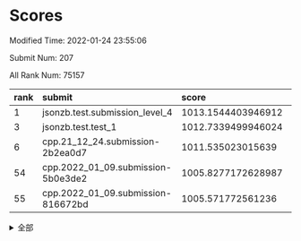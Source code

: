 # Scores

Modified Time: 2022-01-24 23:55:06

Submit Num: 207

All Rank Num: 75157

| rank |               submit               |       score        |       sigma        | pk_num |
| :--- | :--------------------------------- | :----------------- | :----------------- | :----- |
| 1    | jsonzb.test.submission_level_4     | 1013.1544403946912 | 0.8064995161009252 | 1455   |
| 3    | jsonzb.test.test_1                 | 1012.7339499946024 | 0.8068755676249403 | 1454   |
| 6    | cpp.21_12_24.submission-2b2ea0d7   | 1011.535023015639  | 0.7937087543519418 | 1455   |
| 54   | cpp.2022_01_09.submission-5b0e3de2 | 1005.8277172628987 | 0.723720548915345  | 1453   |
| 55   | cpp.2022_01_09.submission-816672bd | 1005.571772561236  | 0.7207366459273273 | 1453   |


<details>
<summary>全部</summary>

| rank |                 submit                 |       score        |       sigma        | pk_num |
| :--- | :------------------------------------- | :----------------- | :----------------- | :----- |
| 1    | jsonzb.test.submission_level_4         | 1013.1544403946912 | 0.8064995161009252 | 1455   |
| 2    | gobigger.level_3.submission_level_3_1  | 1012.8875164912763 | 0.7937638931676901 | 1456   |
| 3    | jsonzb.test.test_1                     | 1012.7339499946024 | 0.8068755676249403 | 1454   |
| 4    | gobigger.level_3.submission_level_3_6  | 1012.0363840593658 | 0.8178344277116664 | 1451   |
| 5    | gobigger.level_3.submission_level_3_4  | 1011.553122024626  | 0.7925762243925302 | 1447   |
| 6    | cpp.21_12_24.submission-2b2ea0d7       | 1011.535023015639  | 0.7937087543519418 | 1455   |
| 7    | gobigger.level_3.submission_level_3_45 | 1011.4016222076832 | 0.7659363968478764 | 1454   |
| 8    | gobigger.level_3.submission_level_3_41 | 1011.2956154024861 | 0.7698452602781446 | 1455   |
| 9    | gobigger.level_3.submission_level_3_28 | 1011.028022210416  | 0.7881811838786794 | 1455   |
| 10   | gobigger.level_3.submission_level_3_0  | 1010.8679959248834 | 0.774957365931381  | 1451   |
| 11   | gobigger.level_3.submission_level_3_2  | 1010.8174270693751 | 0.7822372221377959 | 1451   |
| 12   | gobigger.level_3.submission_level_3_38 | 1010.5718490480875 | 0.7930062374718444 | 1447   |
| 13   | gobigger.level_3.submission_level_3_33 | 1010.5570307496065 | 0.7630403722809593 | 1449   |
| 14   | gobigger.level_3.submission_level_3_44 | 1010.5014985535441 | 0.7500686386169361 | 1453   |
| 15   | gobigger.level_3.submission_level_3_46 | 1010.3384321795696 | 0.7415672804022    | 1451   |
| 16   | gobigger.level_3.submission_level_3_34 | 1010.2588227573564 | 0.790092166129612  | 1449   |
| 17   | gobigger.level_3.submission_level_3_37 | 1010.2295301752571 | 0.7539555395396513 | 1451   |
| 18   | gobigger.level_3.submission_level_3_29 | 1010.2250951915814 | 0.7635169200566654 | 1449   |
| 19   | gobigger.level_3.submission_level_3_48 | 1010.2108037305159 | 0.7676886515940724 | 1454   |
| 20   | gobigger.level_3.submission_level_3_15 | 1010.1978656829034 | 0.742853710382974  | 1451   |
| 21   | gobigger.level_3.submission_level_3_5  | 1010.1956318583357 | 0.7560263170565288 | 1453   |
| 22   | gobigger.level_3.submission_level_3_21 | 1010.1882761221492 | 0.748783116267572  | 1454   |
| 23   | gobigger.level_3.submission_level_3_36 | 1010.1754897085569 | 0.760667286038137  | 1452   |
| 24   | gobigger.level_3.submission_level_3_49 | 1010.172607411024  | 0.7483424198806287 | 1456   |
| 25   | gobigger.level_3.submission_level_3_35 | 1010.1622919811479 | 0.7452439294206853 | 1453   |
| 26   | gobigger.level_3.submission_level_3_12 | 1010.1288911909211 | 0.7545693767608141 | 1450   |
| 27   | gobigger.level_3.submission_level_3_27 | 1010.1065876961451 | 0.7680678087196833 | 1454   |
| 28   | gobigger.level_3.submission_level_3_40 | 1010.0593959225174 | 0.7538242528800017 | 1453   |
| 29   | gobigger.level_3.submission_level_3_26 | 1010.0177000293438 | 0.7604099656639984 | 1447   |
| 30   | gobigger.level_3.submission_level_3_8  | 1009.9662520879245 | 0.7403600934647651 | 1450   |
| 31   | gobigger.level_3.submission_level_3_14 | 1009.9660353274708 | 0.7566512234978245 | 1451   |
| 32   | gobigger.level_3.submission_level_3_47 | 1009.9595738194133 | 0.7540108238046853 | 1451   |
| 33   | gobigger.level_3.submission_level_3_39 | 1009.8930944567551 | 0.7440975321620095 | 1458   |
| 34   | gobigger.level_3.submission_level_3_19 | 1009.7079516664932 | 0.7509879848709622 | 1452   |
| 35   | gobigger.level_3.submission_level_3_7  | 1009.6539239049046 | 0.7853889837291695 | 1453   |
| 36   | gobigger.level_3.submission_level_3_32 | 1009.6364738068705 | 0.7483600181824629 | 1450   |
| 37   | gobigger.level_3.submission_level_3_10 | 1009.603865480822  | 0.741274930596481  | 1453   |
| 38   | gobigger.level_3.submission_level_3_11 | 1009.4058448301707 | 0.7653159999571633 | 1453   |
| 39   | gobigger.level_3.submission_level_3_24 | 1009.3942294296207 | 0.7652702181769029 | 1453   |
| 40   | gobigger.level_3.submission_level_3_31 | 1009.3799560803665 | 0.7599534753462424 | 1451   |
| 41   | gobigger.level_3.submission_level_3_13 | 1009.2638853230918 | 0.7489672179167456 | 1454   |
| 42   | gobigger.level_3.submission_level_3_43 | 1009.226770874697  | 0.7344788414798906 | 1451   |
| 43   | gobigger.level_3.submission_level_3_30 | 1009.0978546183553 | 0.751725947948371  | 1457   |
| 44   | gobigger.level_3.submission_level_3_23 | 1009.0444557354072 | 0.7813753088178982 | 1458   |
| 45   | gobigger.level_3.submission_level_3_16 | 1009.0439738054538 | 0.7611090501198994 | 1453   |
| 46   | gobigger.level_3.submission_level_3_3  | 1009.0188652433509 | 0.7450799737989854 | 1453   |
| 47   | gobigger.level_3.submission_level_3_17 | 1009.0071297095612 | 0.7549840930261148 | 1452   |
| 48   | gobigger.level_3.submission_level_3_42 | 1008.8524463405698 | 0.7392568701810384 | 1458   |
| 49   | gobigger.level_3.submission_level_3_9  | 1008.6971265693571 | 0.7446067845683477 | 1451   |
| 50   | gobigger.level_3.submission_level_3_20 | 1008.6530193404182 | 0.7650991773777257 | 1451   |
| 51   | gobigger.level_3.submission_level_3_22 | 1008.4240648533943 | 0.7480640439750135 | 1453   |
| 52   | gobigger.level_3.submission_level_3_25 | 1008.2092109789937 | 0.7449968671095341 | 1452   |
| 53   | gobigger.level_3.submission_level_3_18 | 1008.0878832533623 | 0.7407642392629497 | 1450   |
| 54   | cpp.2022_01_09.submission-5b0e3de2     | 1005.8277172628987 | 0.723720548915345  | 1453   |
| 55   | cpp.2022_01_09.submission-816672bd     | 1005.571772561236  | 0.7207366459273273 | 1453   |
| 56   | gobigger.level_1.submission_level_1_32 | 1004.7135692408051 | 0.7203770608896377 | 1451   |
| 57   | gobigger.level_1.submission_level_1_2  | 1004.4972370153823 | 0.7147160027761383 | 1456   |
| 58   | gobigger.level_1.submission_level_1_10 | 1004.4195434877399 | 0.7129438759920419 | 1451   |
| 59   | gobigger.level_1.submission_level_1_35 | 1004.417699719001  | 0.7304687024768602 | 1452   |
| 60   | gobigger.level_1.submission_level_1_41 | 1004.3846877739953 | 0.7049701317971288 | 1451   |
| 61   | gobigger.level_1.submission_level_1_23 | 1004.371710865813  | 0.7273008584251965 | 1454   |
| 62   | gobigger.level_1.submission_level_1_34 | 1003.9862664549439 | 0.7145985933835854 | 1453   |
| 63   | gobigger.level_1.submission_level_1_46 | 1003.9625677198039 | 0.7104853421528519 | 1450   |
| 64   | gobigger.level_1.submission_level_1_36 | 1003.8786590141469 | 0.7119929242423257 | 1452   |
| 65   | gobigger.level_1.submission_level_1_6  | 1003.8541771789899 | 0.7197679522588922 | 1454   |
| 66   | gobigger.level_1.submission_level_1_20 | 1003.8315394812726 | 0.7190856714332984 | 1448   |
| 67   | gobigger.level_1.submission_level_1_12 | 1003.7037537157133 | 0.711655376098885  | 1452   |
| 68   | gobigger.level_1.submission_level_1_8  | 1003.6892951641845 | 0.7068356468740004 | 1457   |
| 69   | gobigger.level_1.submission_level_1_37 | 1003.5550558120128 | 0.7209808838105357 | 1453   |
| 70   | gobigger.level_1.submission_level_1_42 | 1003.5521654481469 | 0.7173242741794813 | 1448   |
| 71   | gobigger.level_1.submission_level_1_43 | 1003.5346795713058 | 0.704413789168937  | 1452   |
| 72   | gobigger.level_1.submission_level_1_1  | 1003.4469162322525 | 0.7096230933241529 | 1456   |
| 73   | gobigger.level_1.submission_level_1_28 | 1003.4308894053175 | 0.7027961304510869 | 1457   |
| 74   | gobigger.level_1.submission_level_1_38 | 1003.3300451477736 | 0.723126600660392  | 1455   |
| 75   | gobigger.level_1.submission_level_1_26 | 1003.2956616200137 | 0.7170156555636301 | 1455   |
| 76   | gobigger.level_1.submission_level_1_15 | 1003.2942125555935 | 0.718971075980039  | 1454   |
| 77   | gobigger.level_1.submission_level_1_19 | 1003.281313588526  | 0.7133978965566365 | 1458   |
| 78   | gobigger.level_1.submission_level_1_3  | 1003.2778075759529 | 0.7325225249263346 | 1454   |
| 79   | gobigger.level_1.submission_level_1_7  | 1003.2582068867766 | 0.7186468281546958 | 1447   |
| 80   | gobigger.level_1.submission_level_1_4  | 1003.2444557250432 | 0.7140342967396306 | 1454   |
| 81   | gobigger.level_1.submission_level_1_48 | 1003.2370081919959 | 0.7170963778819098 | 1453   |
| 82   | gobigger.level_1.submission_level_1_11 | 1003.1473083642313 | 0.7075298961290166 | 1454   |
| 83   | gobigger.level_1.submission_level_1_17 | 1003.1254034157381 | 0.7294614911826774 | 1449   |
| 84   | gobigger.level_1.submission_level_1_5  | 1003.0497694134978 | 0.7209416585683177 | 1453   |
| 85   | gobigger.level_1.submission_level_1_45 | 1003.0375087813785 | 0.7193800324466013 | 1455   |
| 86   | gobigger.level_1.submission_level_1_25 | 1003.026437092358  | 0.7129666331855962 | 1451   |
| 87   | gobigger.level_1.submission_level_1_18 | 1003.0205274736581 | 0.7229234617379028 | 1452   |
| 88   | gobigger.level_1.submission_level_1_29 | 1002.9749905639177 | 0.7172983883942281 | 1451   |
| 89   | gobigger.level_1.submission_level_1_9  | 1002.9676533831456 | 0.7063379782268616 | 1454   |
| 90   | gobigger.level_1.submission_level_1_16 | 1002.9323797640117 | 0.721815252798518  | 1449   |
| 91   | gobigger.level_1.submission_level_1_40 | 1002.9173662527353 | 0.7118856004309099 | 1445   |
| 92   | gobigger.level_1.submission_level_1_0  | 1002.7835207868976 | 0.7145605389885634 | 1450   |
| 93   | gobigger.level_1.submission_level_1_24 | 1002.7381522231257 | 0.7220004596059354 | 1451   |
| 94   | gobigger.level_1.submission_level_1_22 | 1002.7095745433846 | 0.7162646463722201 | 1450   |
| 95   | gobigger.level_1.submission_level_1_14 | 1002.6988340372089 | 0.7094875850910108 | 1453   |
| 96   | gobigger.level_1.submission_level_1_49 | 1002.6039856924854 | 0.7089998872578419 | 1453   |
| 97   | gobigger.level_1.submission_level_1_13 | 1002.5086929614895 | 0.7212632120130867 | 1453   |
| 98   | gobigger.level_1.submission_level_1_30 | 1002.2540340826637 | 0.7102301327288778 | 1450   |
| 99   | gobigger.level_1.submission_level_1_44 | 1002.2069471734079 | 0.7130074325608068 | 1450   |
| 100  | gobigger.level_1.submission_level_1_21 | 1002.2016866836866 | 0.7186241045875899 | 1448   |
| 101  | gobigger.level_1.submission_level_1_27 | 1002.1544032263508 | 0.7042726839752582 | 1453   |
| 102  | gobigger.level_1.submission_level_1_39 | 1002.1262187664412 | 0.7128876675997285 | 1452   |
| 103  | gobigger.level_1.submission_level_1_31 | 1002.0906597198243 | 0.709285512483158  | 1449   |
| 104  | gobigger.level_1.submission_level_1_47 | 1002.087745624578  | 0.7108713747235788 | 1452   |
| 105  | gobigger.level_1.submission_level_1_33 | 1001.6558492526154 | 0.7112886692583459 | 1448   |
| 106  | gobigger.random.submission_random_33   | 997.9318911923792  | 0.7033082819760275 | 1449   |
| 107  | gobigger.random.submission_random_48   | 997.8097263205457  | 0.7089175385142824 | 1450   |
| 108  | gobigger.random.submission_random_47   | 996.9299399008617  | 0.7271123848452395 | 1446   |
| 109  | gobigger.random.submission_random_8    | 996.8664227775832  | 0.7176893872757896 | 1454   |
| 110  | gobigger.random.submission_random_19   | 996.8416937218967  | 0.7222184283793679 | 1454   |
| 111  | gobigger.random.submission_random_45   | 996.6864424774147  | 0.7126877214027492 | 1456   |
| 112  | gobigger.random.submission_random_17   | 996.6848276203131  | 0.7125259479295969 | 1446   |
| 113  | gobigger.random.submission_random_20   | 996.5248531099658  | 0.703870995668646  | 1448   |
| 114  | gobigger.random.submission_random_14   | 996.4908581481668  | 0.7055167856777909 | 1458   |
| 115  | gobigger.random.submission_random_25   | 996.4609033218992  | 0.7040400743463883 | 1455   |
| 116  | gobigger.random.submission_random_44   | 996.4499778706528  | 0.7139237118945716 | 1457   |
| 117  | gobigger.random.submission_random_24   | 996.403293314729   | 0.7108030984593883 | 1448   |
| 118  | gobigger.random.submission_random_23   | 996.2338532546793  | 0.7199187670593092 | 1450   |
| 119  | gobigger.random.submission_random_1    | 996.2188586743432  | 0.7250253518832147 | 1454   |
| 120  | gobigger.random.submission_random_7    | 996.2178458111548  | 0.7170779104335471 | 1449   |
| 121  | gobigger.random.submission_random_46   | 996.1627873542164  | 0.7132883303177341 | 1456   |
| 122  | gobigger.random.submission_random_13   | 996.1383331201574  | 0.7237768322909608 | 1455   |
| 123  | gobigger.random.submission_random_6    | 996.0446157173475  | 0.708500811586128  | 1453   |
| 124  | gobigger.random.submission_random_18   | 996.0334213361243  | 0.7094046898848693 | 1454   |
| 125  | gobigger.random.submission_random_43   | 995.9898427255337  | 0.7260681906891834 | 1454   |
| 126  | gobigger.random.submission_random_28   | 995.9728268271915  | 0.7159110737545387 | 1451   |
| 127  | gobigger.random.submission_random_42   | 995.9381464404378  | 0.7162128215672067 | 1452   |
| 128  | gobigger.random.submission_random_16   | 995.8832146633366  | 0.7198400434845382 | 1453   |
| 129  | gobigger.random.submission_random_39   | 995.8630766071124  | 0.7129912267187659 | 1450   |
| 130  | gobigger.random.submission_random_30   | 995.8628470015558  | 0.7032473223583894 | 1453   |
| 131  | gobigger.random.submission_random_5    | 995.7899702955204  | 0.7082030251704036 | 1450   |
| 132  | gobigger.random.submission_random_27   | 995.7764294777891  | 0.7086492196370906 | 1455   |
| 133  | gobigger.random.submission_random_26   | 995.776178141264   | 0.707072816041789  | 1456   |
| 134  | gobigger.random.submission_random_40   | 995.7629527821639  | 0.7124246398979145 | 1457   |
| 135  | gobigger.random.submission_random_36   | 995.7004879138601  | 0.7069428433975485 | 1450   |
| 136  | gobigger.random.submission_random_3    | 995.6664992973826  | 0.7114567318823588 | 1455   |
| 137  | gobigger.random.submission_random_4    | 995.6057554824139  | 0.7141296484644352 | 1457   |
| 138  | gobigger.random.submission_random_21   | 995.5766293429082  | 0.7097433632944058 | 1447   |
| 139  | gobigger.random.submission_random_0    | 995.566432161177   | 0.7150389331232806 | 1456   |
| 140  | gobigger.random.submission_random_29   | 995.4826226445089  | 0.7029906638047217 | 1457   |
| 141  | gobigger.random.submission_random_22   | 995.4389512287679  | 0.7198432480025436 | 1448   |
| 142  | gobigger.random.submission_random_32   | 995.272912471104   | 0.7157648506600551 | 1451   |
| 143  | gobigger.random.submission_random_9    | 995.2685293279632  | 0.726901184753581  | 1455   |
| 144  | gobigger.random.submission_random_35   | 995.2250389299854  | 0.7114011568939764 | 1449   |
| 145  | gobigger.random.submission_random_49   | 995.2160969980919  | 0.708930311736873  | 1446   |
| 146  | gobigger.random.submission_random_41   | 995.1409024145779  | 0.705166038202203  | 1450   |
| 147  | gobigger.random.submission_random_31   | 995.1354508671142  | 0.7094167023102299 | 1453   |
| 148  | gobigger.random.submission_random_12   | 995.0644262905818  | 0.7143897718212603 | 1450   |
| 149  | gobigger.random.submission_random_11   | 995.0476152323332  | 0.7196365755378888 | 1450   |
| 150  | gobigger.random.submission_random_37   | 994.9598993105101  | 0.7173707137743903 | 1455   |
| 151  | gobigger.random.submission_random_15   | 994.9358586280714  | 0.7178436497457745 | 1452   |
| 152  | gobigger.random.submission_random_34   | 994.7500998098278  | 0.7103048311418048 | 1450   |
| 153  | gobigger.random.submission_random_38   | 994.6862403251257  | 0.7054513386764297 | 1458   |
| 154  | gobigger.random.submission_random_2    | 994.2124800884819  | 0.7124012268140744 | 1454   |
| 155  | gobigger.random.submission_random_10   | 994.18217610036    | 0.7117202047529935 | 1453   |
| 156  | gobigger.level_2.submission_level_2_25 | 994.1377201820789  | 0.7386178384053054 | 1449   |
| 157  | gobigger.level_2.submission_level_2_21 | 993.6628095102953  | 0.7209674267556715 | 1448   |
| 158  | gobigger.level_2.submission_level_2_13 | 993.6546220678185  | 0.7389755091086199 | 1452   |
| 159  | gobigger.level_2.submission_level_2_10 | 993.5288916769139  | 0.7464226484641698 | 1459   |
| 160  | gobigger.level_2.submission_level_2_41 | 993.4674732076732  | 0.7370586731319092 | 1450   |
| 161  | gobigger.level_2.submission_level_2_5  | 993.3370319573631  | 0.7351478113176148 | 1453   |
| 162  | gobigger.level_2.submission_level_2_32 | 993.129441195025   | 0.739284417472724  | 1451   |
| 163  | gobigger.level_2.submission_level_2_40 | 993.0755376034489  | 0.7456409651317284 | 1452   |
| 164  | gobigger.level_2.submission_level_2_23 | 993.0596799292933  | 0.7498442632975013 | 1458   |
| 165  | gobigger.level_2.submission_level_2_0  | 992.9581916891719  | 0.7448231580209648 | 1450   |
| 166  | gobigger.level_2.submission_level_2_22 | 992.9379200820775  | 0.7409171772664527 | 1455   |
| 167  | gobigger.level_2.submission_level_2_47 | 992.8379031782611  | 0.7474273419035665 | 1449   |
| 168  | gobigger.level_2.submission_level_2_9  | 992.8183457640637  | 0.7213317602837372 | 1453   |
| 169  | gobigger.level_2.submission_level_2_6  | 992.6647542470968  | 0.7444211460287135 | 1450   |
| 170  | gobigger.level_2.submission_level_2_46 | 992.6095359352447  | 0.7620193077614319 | 1454   |
| 171  | gobigger.level_2.submission_level_2_30 | 992.6054702733462  | 0.7396683426081819 | 1450   |
| 172  | gobigger.level_2.submission_level_2_12 | 992.4430861971363  | 0.7488305816614964 | 1455   |
| 173  | gobigger.level_2.submission_level_2_31 | 992.4089842911122  | 0.7287817157037753 | 1456   |
| 174  | gobigger.level_2.submission_level_2_19 | 992.3220111115335  | 0.7339495178932613 | 1449   |
| 175  | gobigger.level_2.submission_level_2_17 | 992.2968224629994  | 0.734460993458593  | 1451   |
| 176  | gobigger.level_2.submission_level_2_35 | 992.1976137534095  | 0.731533034510132  | 1452   |
| 177  | gobigger.level_2.submission_level_2_49 | 992.162831057351   | 0.7444724884978676 | 1453   |
| 178  | gobigger.level_2.submission_level_2_2  | 992.1422686523201  | 0.735486097212654  | 1448   |
| 179  | gobigger.level_2.submission_level_2_34 | 992.1225370448838  | 0.7651003673747034 | 1457   |
| 180  | gobigger.level_2.submission_level_2_37 | 992.0686277938947  | 0.7453527730160786 | 1457   |
| 181  | gobigger.level_2.submission_level_2_42 | 992.065547294494   | 0.7410811825827989 | 1455   |
| 182  | gobigger.level_2.submission_level_2_18 | 992.0578596415917  | 0.7559596274812769 | 1449   |
| 183  | gobigger.level_2.submission_level_2_29 | 991.9879645743031  | 0.7662927347766917 | 1453   |
| 184  | gobigger.level_2.submission_level_2_4  | 991.9022692469262  | 0.7525475676575406 | 1454   |
| 185  | gobigger.level_2.submission_level_2_36 | 991.8583405894414  | 0.7521592879251516 | 1452   |
| 186  | gobigger.level_2.submission_level_2_33 | 991.8347677787178  | 0.7596425105321034 | 1455   |
| 187  | gobigger.level_2.submission_level_2_44 | 991.809052754348   | 0.734517016821908  | 1452   |
| 188  | gobigger.level_2.submission_level_2_26 | 991.7862720520199  | 0.7323416425837146 | 1452   |
| 189  | gobigger.level_2.submission_level_2_8  | 991.7528026624057  | 0.7511567480579991 | 1453   |
| 190  | gobigger.level_2.submission_level_2_45 | 991.5321421547713  | 0.7483499379593789 | 1456   |
| 191  | gobigger.level_2.submission_level_2_3  | 991.4858524593997  | 0.7581640807329412 | 1450   |
| 192  | gobigger.level_2.submission_level_2_43 | 991.4196215640462  | 0.7572253387005302 | 1448   |
| 193  | gobigger.level_2.submission_level_2_48 | 991.386709647666   | 0.7415995924116455 | 1455   |
| 194  | gobigger.level_2.submission_level_2_1  | 991.3832050789292  | 0.7426084209454925 | 1445   |
| 195  | gobigger.level_2.submission_level_2_39 | 990.9941066795163  | 0.7531014044405054 | 1454   |
| 196  | gobigger.level_2.submission_level_2_24 | 990.9511942419828  | 0.7336477808249774 | 1454   |
| 197  | gobigger.level_2.submission_level_2_38 | 990.9129927338506  | 0.7617535725821063 | 1455   |
| 198  | gobigger.level_2.submission_level_2_20 | 990.8779564597354  | 0.7786226420941638 | 1456   |
| 199  | gobigger.level_2.submission_level_2_27 | 990.801320877813   | 0.755775311641708  | 1449   |
| 200  | gobigger.level_2.submission_level_2_11 | 990.6823389296775  | 0.7404008231516562 | 1452   |
| 201  | gobigger.level_2.submission_level_2_7  | 990.5695250428823  | 0.7544034715836568 | 1453   |
| 202  | gobigger.level_2.submission_level_2_15 | 990.5597643678041  | 0.7438459980972792 | 1451   |
| 203  | gobigger.level_2.submission_level_2_28 | 990.5407054845002  | 0.77375488193801   | 1450   |
| 204  | gobigger.level_2.submission_level_2_14 | 990.3847299301842  | 0.7551182098714102 | 1449   |
| 205  | gobigger.level_2.submission_level_2_16 | 989.6772030481986  | 0.7822453506348355 | 1454   |
| 206  | gobigger.none.submission_none_0        | 978.5485980026854  | 1.4457780222484724 | 1454   |
| 207  | gobigger.none.submission_none_1        | 976.3796974592492  | 1.378619304486327  | 1455   |

</details>